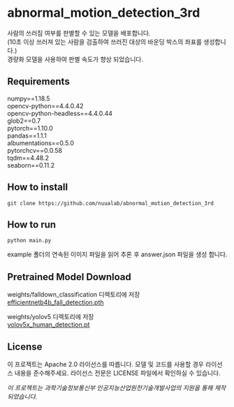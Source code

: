 # abnormal_motion_detection_3rd
사람의 쓰러짐 여부를 판별할 수 있는 모델을 배포합니다.  
(10초 이상 쓰러져 있는 사람을 검출하여 쓰러진 대상의 바운딩 박스의 좌표를 생성합니다.)  
경량화 모델을 사용하여 판별 속도가 향상 되었습니다.  
  
## Requirements
numpy==1.18.5   
opencv-python==4.4.0.42   
opencv-python-headless==4.4.0.44   
glob2==0.7   
pytorch==1.10.0   
pandas==1.1.1   
albumentations==0.5.0   
pytorchcv==0.0.58   
tqdm==4.48.2   
seaborn==0.11.2

## How to install

```
git clone https://github.com/nuualab/abnormal_motion_detection_3rd
```

## How to run
```
python main.py
```
example 폴더의 연속된 이미지 파일을 읽어 추론 후 answer.json 파일을 생성 합니다.  

## Pretrained Model Download
weights/falldown_classification 디렉토리에 저장   
[efficientnetb4b_fall_detection.pth](https://drive.google.com/file/d/1aAcbP8E-g2BHUmoHCVGydUVSCy4g3vh0/view?usp=sharing, "efficientnetb4b_fall_detection.pth")   
     
weights/yolov5 디렉토리에 저장   
[yolov5x_human_detection.pt](https://drive.google.com/file/d/1x_B1vepkkI4An_7ApexVxYQdaJWgcck0/view?usp=sharing, "yolov5x_human_detection.pt")   
   
## License
이 프로젝트는 Apache 2.0 라이선스를 따릅니다. 모델 및 코드를 사용할 경우 라이선스 내용을 준수해주세요. 라이선스 전문은 LICENSE 파일에서 확인하실 수 있습니다.

*이 프로젝트는 과학기술정보통신부 인공지능산업원천기술개발사업의 지원을 통해 제작 되었습니다.*
